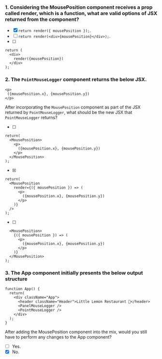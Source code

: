 ### 1. Considering the MousePosition component receives a prop called render, which is a function, what are valid options of JSX returned from the component?

- [x] `return render({ mousePosition });`.
- [ ] `return render(<div>{mousePosition}</div>);`.
- [ ]

```
return (
  <div>
    render({mousePosition})
  </div>
);
```

### 2. The `PointMouseLogger` component returns the below JSX.

```
<p>
 ({mousePosition.x}, {mousePosition.y})
</p>
```

After incorporating the `MousePosition` component as part of the JSX returned by `PointMouseLogger`, what should be the new JSX that `PointMouseLogger` returns?

- [ ]

```
return(
  <MousePosition>
    <p>
      ({mousePosition.x}, {mousePosition.y})
    </p>
  </MousePosition>
);
```

- [x]

```
return(
  <MousePosition
    render={({ mousePosition }) => (
      <p>
        ({mousePosition.x}, {mousePosition.y})
      </p>
    )}
  />
);
```

- [ ]

```
  <MousePosition>
    {({ mousePosition }) => (
      <p>
        ({mousePosition.x}, {mousePosition.y})
      </p>
    )}
  </MousePosition>
);
```

### 3. The App component initially presents the below output structure

```
function App() {
  return(
    <div className="App">
      <header className="Header">Little Lemon Restaurant 🍕</header>
      <PanelMouseLogger />
      <PointMouseLogger />
    </div>
  );
}
```

After adding the MousePosition component into the mix, would you still have to perform any changes to the App component?

- [ ] Yes.
- [x] No.
